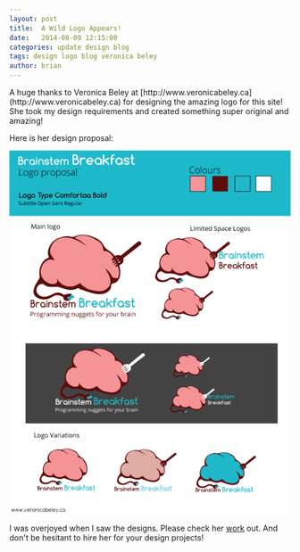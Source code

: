```yaml
---
layout: post
title:  A Wild Logo Appears!
date:   2014-08-09 12:15:00
categories: update design blog
tags: design logo blog veronica beley
author: brian
---
```


<p>
A huge thanks to Veronica Beley at [http://www.veronicabeley.ca](http://www.veronicabeley.ca) for designing the amazing logo for this site! She took my design requirements and created something super original and amazing! 
</p>

Here is her design proposal:

![design proposal](/assets/brainsteambreakfast_proposal.png)

I was overjoyed when I saw the designs. Please check her [work](http://www.veronicabeley.ca/portfolio.html) out. And don't be hesitant to hire her for your design projects!
